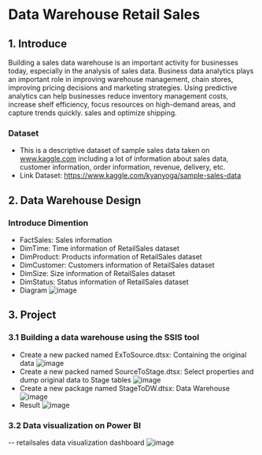 # Data Warehouse Retail Sales

## 1. Introduce
Building a sales data warehouse is an important activity for businesses today, especially in the analysis of sales data. Business data analytics plays an important role in improving warehouse management, chain stores, improving pricing decisions and marketing strategies. Using predictive analytics can help businesses reduce inventory management costs, increase shelf efficiency, focus resources on high-demand areas, and capture trends quickly. sales and optimize shipping.

### Dataset
- This is a descriptive dataset of sample sales data taken on www.kaggle.com including a lot of information about sales data, customer information, order information, revenue, delivery, etc.
- Link Dataset: https://www.kaggle.com/kyanyoga/sample-sales-data

## 2. Data Warehouse Design
### Introduce Dimention
- FactSales: Sales information
- DimTime: Time information of RetailSales dataset 
- DimProduct: Products information of RetailSales dataset
- DimCustomer: Customers information of RetailSales dataset
- DimSize: Size information of RetailSales dataset
- DimStatus: Status information of RetailSales dataset
- Diagram
![image](https://github.com/TheKhoiLv/Data-Warehouse-Retail-Sales/assets/134827421/e3f6b110-5638-4042-b2ea-9229b9c6f4e3)

## 3. Project
### 3.1 Building a data warehouse using the SSIS tool
- Create a new packed named ExToSource.dtsx: Containing the original data
![image](https://github.com/TheKhoiLv/Data-Warehouse-Retail-Sales/assets/134827421/e63d304e-918d-467c-a0e8-2fb3593a92f3)
- Create a new packed named SourceToStage.dtsx: Select properties and dump original data to Stage tables
![image](https://github.com/TheKhoiLv/Data-Warehouse-Retail-Sales/assets/134827421/555b70d8-d95d-4d25-b6e9-90b1b64e7eea)
- Create a new package named StageToDW.dtsx: Data Warehouse
![image](https://github.com/TheKhoiLv/Data-Warehouse-Retail-Sales/assets/134827421/70efba9b-620b-4965-8a4d-40f5dd6bb0ec)
- Result
![image](https://github.com/TheKhoiLv/Data-Warehouse-Retail-Sales/assets/134827421/26fb73f8-da50-4d27-847d-bee68167778c)
### 3.2 Data visualization on Power BI
-- retailsales data visualization dashboard
![image](https://github.com/TheKhoiLv/Data-Warehouse-Retail-Sales/assets/134827421/80f8a8d8-977f-4884-8740-0450bb95fc64)

